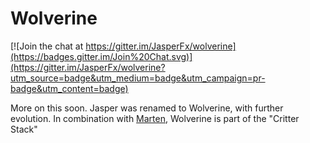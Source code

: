 Wolverine
======

[![Join the chat at https://gitter.im/JasperFx/wolverine](https://badges.gitter.im/Join%20Chat.svg)](https://gitter.im/JasperFx/wolverine?utm_source=badge&utm_medium=badge&utm_campaign=pr-badge&utm_content=badge)


More on this soon. Jasper was renamed to Wolverine, with further evolution. In combination with [Marten](https://martendb.io), Wolverine is part of the "Critter Stack"


